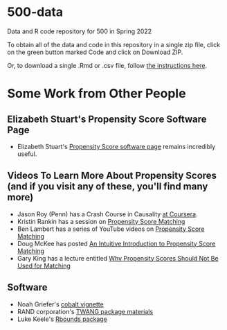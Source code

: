 # 500-data

Data and R code repository for 500 in Spring 2022

To obtain all of the data and code in this repository in a single zip file, click on the green button marked Code and click on Download ZIP.

Or, to download a single .Rmd or .csv file, follow [the instructions here](onefile.md). 

# Some Work from Other People

## Elizabeth Stuart's Propensity Score Software Page

- Elizabeth Stuart's [Propensity Score software page](http://www.biostat.jhsph.edu/~estuart/propensityscoresoftware.html) remains incredibly useful.

## Videos To Learn More About Propensity Scores (and if you visit any of these, you'll find many more)

- Jason Roy (Penn) has a Crash Course in Causality [at Coursera](https://www.coursera.org/learn/crash-course-in-causality).
- Kristin Rankin has a session on [Propensity Score Matching](https://www.youtube.com/watch?v=6ZVIfW6_v1U)
- Ben Lambert has a series of YouTube videos on [Propensity Score Matching](https://www.youtube.com/watch?v=h0UU6trKR0E)
- Doug McKee has posted [An Intuitive Introduction to Propensity Score Matching](https://www.youtube.com/watch?v=ACVyPp1Fy6Y)
- Gary King has a lecture entitled [Why Propensity Scores Should Not Be Used for Matching](https://www.youtube.com/watch?v=rBv39pK1iEs)

## Software

- Noah Griefer's [cobalt vignette](https://cran.r-project.org/web/packages/cobalt/vignettes/cobalt_basic_use.html)
- RAND corporation's [TWANG package materials](https://cran.r-project.org/web/packages/twang/index.html)
- Luke Keele's [Rbounds package](http://www.personal.psu.edu/ljk20/rbounds.html)
